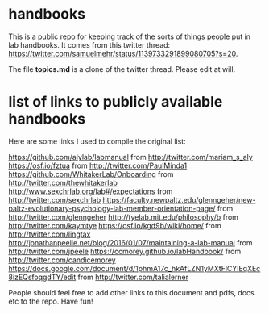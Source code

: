 # handbooks
This is a public repo for keeping track of the sorts of things people put in lab handbooks. It comes from this twitter thread: https://twitter.com/samuelmehr/status/1139733291899080705?s=20.

The file **topics.md** is a clone of the twitter thread. Please edit at will.

# list of links to publicly available handbooks
Here are some links I used to compile the original list:

https://github.com/alylab/labmanual from http://twitter.com/mariam_s_aly
https://osf.io/fztua from http://twitter.com/PaulMinda1
https://github.com/WhitakerLab/Onboarding from http://twitter.com/thewhitakerlab
http://www.sexchrlab.org/lab#/expectations from http://twitter.com/sexchrlab
https://faculty.newpaltz.edu/glenngeher/new-paltz-evolutionary-psychology-lab-member-orientation-page/ from http://twitter.com/glenngeher
http://tyelab.mit.edu/philosophy/b from http://twitter.com/kaymtye
https://osf.io/kgd9b/wiki/home/ from http://twitter.com/lingtax
http://jonathanpeelle.net/blog/2016/01/07/maintaining-a-lab-manual from http://twitter.com/jpeele
https://ccmorey.github.io/labHandbook/ from http://twitter.com/candicemorey
https://docs.google.com/document/d/1phmA17c_hkAfLZN1yMXtFlCYlEqXEc8izEQsfoqgdTY/edit from http://twitter.com/talialerner

People should feel free to add other links to this document and pdfs, docs etc to the repo. Have fun!
